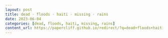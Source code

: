 ```yaml
---
layout: post
title: dead · floods · haiti · missing · rains
date: 2023-06-04
categories: [dead, floods, haiti, missing, rains]
content_url: https://papercliff.github.io/redirect/?q=dead+floods+haiti+missing+rains&tbs=cdr:1,cd_min:6/3/2023,cd_max:6/5/2023
---
```

